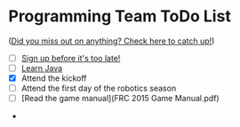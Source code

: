 Programming Team ToDo List
==========================

([Did you miss out on anything? Check here to catch up!](archive/index.md))

- [ ] [Sign up before it's too late!](https://my.usfirst.org/stims/)
- [ ] [Learn Java](https://github.com/owatonnarobotics/ToDo/issues/3)
- [X] Attend the kickoff
- [ ] Attend the first day of the robotics season
- [ ] [Read the game manual](FRC 2015 Game Manual.pdf)
- 
